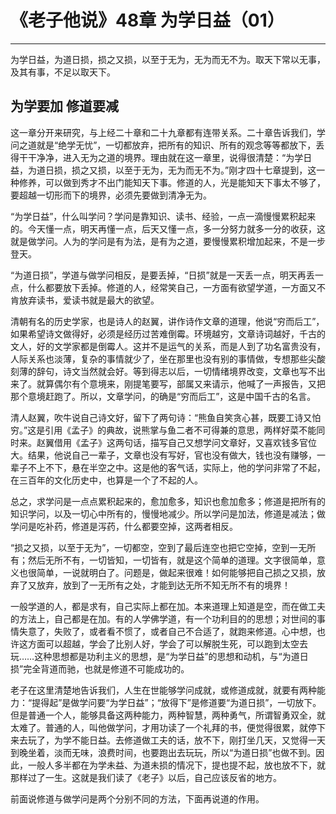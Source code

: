 # 《老子他说》48章 为学日益（01）

------

为学日益，为道日损，损之又损，以至于无为，无为而无不为。取天下常以无事，及其有事，不足以取天下。

## 为学要加 修道要减

这一章分开来研究，与上经二十章和二十九章都有连带关系。二十章告诉我们，学问之道就是“绝学无忧”，一切都放弃，把所有的知识、所有的观念等等都放下，丢得干干净净，进入无为之道的境界。理由就在这一章里，说得很清楚：“为学日益，为道日损，损之又损，以至于无为，无为而无不为。”刚才四十七章提到，这一种修养，可以做到秀才不出门能知天下事。修道的人，光是能知天下事太不够了，要超越一切形而下的境界，必须先要做到清净无为。

“为学日益”，什么叫学问？学问是靠知识、读书、经验，一点一滴慢慢累积起来的。今天懂一点，明天再懂一点，后天又懂一点，多一分努力就多一分的收获，这就是做学问。人为的学问是有为法，是有为之道，要慢慢累积增加起来，不是一步登天。

“为道日损”，学道与做学问相反，是要丢掉，“日损”就是一天丢一点，明天再丢一点，什么都要放下丢掉。修道的人，经常笑自己，一方面有欲望学道，一方面又不肯放弃读书，爱读书就是最大的欲望。

清朝有名的历史学家，也是诗人的赵翼，讲作诗作文章的道理，他说“穷而后工”，如果希望诗文做得好，必须是经历过苦难倒霉。环境越穷，文章诗词越好，千古的文人，好的文学家都是倒霉人。这并不是运气的关系，而是人到了功名富贵没有，人际关系也淡薄，复杂的事情就少了，坐在那里也没有别的事情做，专想那些尖酸刻薄的辞句，诗文当然就会好。等到得志以后，一切情绪境界改变，文章也写不出来了。就算偶尔有个意境来，刚提笔要写，部属又来请示，他喊了一声报告，又把那个意境赶跑了。所以，文章学问，的确是“穷而后工”，这是中国千古的名言。

清人赵翼，吹牛说自己诗文好，留下了两句诗：“熊鱼自笑贪心甚，既要工诗又怕穷。”这是引用《孟子》的典故，说熊掌与鱼二者不可得兼的意思，两样好菜不能同时来。赵翼借用《孟子》这两句话，描写自己又想学问文章好，又喜欢钱多官位大。结果，他说自己一辈子，文章也没有写好，官也没有做大，钱也没有赚够，一辈子不上不下，悬在半空之中。这是他的客气话，实际上，他的学问非常了不起，在三百年的文化历史中，也算是一个了不起的人。

总之，求学问是一点点累积起来的，愈加愈多，知识也愈加愈多；修道是把所有的知识学问，以及一切心中所有的，慢慢地减少。所以学问是加法，修道是减法；做学问是吃补药，修道是泻药，什么都要空掉，这两者相反。

“损之又损，以至于无为”，一切都空，空到了最后连空也把它空掉，空到一无所有；然后无所不有，一切皆知，一切皆有，就是这个简单的道理。文字很简单，意义也很简单，一说就明白了。问题是，做起来很难！如何能够把自己损之又损，放弃了又放弃，放到了一无所有之处，才能到达无所不知无所不有的境界！

一般学道的人，都是求有，自己实际上都在加。本来道理上知道是空，而在做工夫的方法上，自己都是在加。有的人学佛学道，有一个功利目的的思想；对世间的事情失意了，失败了，或者看不惯了，或者自己不合适了，就跑来修道。心中想，也许这方面可以超越，学会了比别人好，学会了可以解脱生死，可以跑到太空去玩……这种思想都是功利主义的思想，是“为学日益”的思想和动机，与“为道日损”完全背道而驰，也就是修道不可能成功的。

老子在这里清楚地告诉我们，人生在世能够学问成就，或修道成就，就要有两种能力：“提得起”是做学问要“为学日益”；“放得下”是修道要“为道日损”，一切放下。但是普通一个人，能够具备这两种能力，两种智慧，两种勇气，所谓智勇双全，就太难了。普通的人，叫他做学问，才用功读了一个礼拜的书，便觉得很累，就停下来去玩了，为学不能日益。去修道做工夫的话，放不下，刚打坐几天，又觉得一天到晚坐着，淡而无味，浪费时间，也要跑出去玩玩，所以“为道日损”也做不到。因此，一般人多半都在为学未益、为道未损的情况下，提也提不起，放也放不下，就那样过了一生。这就是我们读了《老子》以后，自己应该反省的地方。

前面说修道与做学问是两个分别不同的方法，下面再说道的作用。